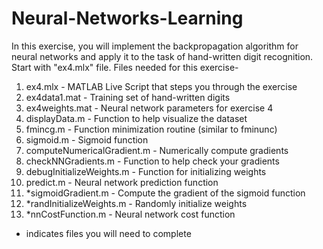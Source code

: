 # Neural-Networks-Learning

In this exercise, you will implement the backpropagation algorithm for neural networks and apply it to the task of hand-written digit recognition.
Start with "ex4.mlx" file.
Files needed for this exercise-

1. ex4.mlx - MATLAB Live Script that steps you through the exercise
2. ex4data1.mat - Training set of hand-written digits
3. ex4weights.mat - Neural network parameters for exercise 4
4. displayData.m - Function to help visualize the dataset
5. fmincg.m - Function minimization routine (similar to fminunc)
6. sigmoid.m - Sigmoid function
7. computeNumericalGradient.m - Numerically compute gradients
8. checkNNGradients.m - Function to help check your gradients
9. debugInitializeWeights.m - Function for initializing weights
10. predict.m - Neural network prediction function
11. *sigmoidGradient.m - Compute the gradient of the sigmoid function
12. *randInitializeWeights.m - Randomly initialize weights
13. *nnCostFunction.m - Neural network cost function

* indicates files you will need to complete
